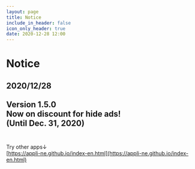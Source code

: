 ```yaml
---
layout: page
title: Notice
include_in_header: false
icon_only_header: true
date: 2020-12-28 12:00
---
```

# Notice
2020/12/28
<br>
<br>
Version 1.5.0
<br>
Now on discount for hide ads!
<br>
(Until Dec. 31, 2020)
<br>
<br>
---
Try other apps↓
<br>
[https://appli-ne.github.io/index-en.html](https://appli-ne.github.io/index-en.html)
